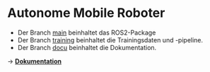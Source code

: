 # Autonome Mobile Roboter

- Der Branch [main](https://github.com/SchaeferDa/AMR/tree/main) beinhaltet das ROS2-Package
- Der Branch [training](https://github.com/SchaeferDa/AMR/tree/training) beinhaltet die Trainingsdaten und -pipeline.
- Der Branch [docu](https://github.com/SchaeferDa/AMR/tree/docu) beinhaltet die Dokumentation.

-> [**Dokumentation**](https://github.com/SchaeferDa/AMR/tree/docu/build/main.pdf)
